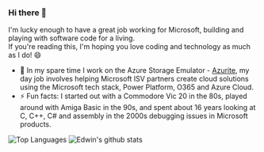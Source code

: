### Hi there 👋

I'm lucky enough to have a great job working for Microsoft, building and playing with software code for a living.  
If you're reading this, I'm hoping you love coding and technology as much as I do! 😄

- 🔭 In my spare time I work on the Azure Storage Emulator - [Azurite](https://github.com/azure/azurite), my day job involves helping Microsoft ISV partners create cloud solutions using the Microsoft tech stack, Power Platform, O365 and Azure Cloud.
- ⚡ Fun facts: I started out with a Commodore Vic 20 in the 80s, played around with Amiga Basic in the 90s, and spent about 16 years looking at C, C++, C# and assembly in the 2000s debugging issues in Microsoft products. 

![Top Languages](https://github-readme-stats.vercel.app/api/top-langs/?username=edwin-huber&hide=html&exclude_repo=edwin-huber.github.io,barra-parking,edwin-huber.github.io.hugo)
![Edwin's github stats](https://github-readme-stats.vercel.app/api?username=edwin-huber&show_icons=true&count_private=true&line_height=40)
